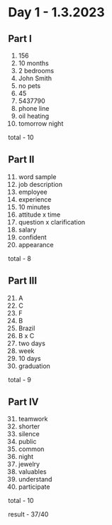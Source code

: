 # Day 1 - 1.3.2023

## Part I

1. 156
2. 10 months
3. 2 bedrooms
4. John Smith
5. no pets
6. 45
7. 5437790
8. phone line
9. oil heating
10. tomorrow night

total - 10 

## Part II

11. word sample
12. job description
13. employee
14. experience
15. 10 minutes
16. attitude x time
17. question x clarification
18. salary
19. confident
20. appearance

total - 8

## Part III

21. A
22. C
23. F
24. B
25. Brazil
26. B x C
27. two days
28. week
29. 10 days
30. graduation

total - 9

## Part IV

31. teamwork
32. shorter
33. silence
34. public
35. common
36. night
37. jewelry
38. valuables
39. understand
40. participate

total - 10

result - 37/40
